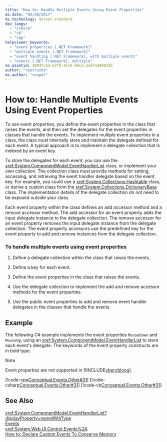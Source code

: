 ```yaml
---
title: "How to: Handle Multiple Events Using Event Properties"
ms.date: "03/30/2017"
ms.technology: dotnet-standard
dev_langs: 
  - "csharp"
  - "vb"
  - "cpp"
helpviewer_keywords: 
  - "event properties [.NET Framework]"
  - "multiple events [.NET Framework]"
  - "event handling [.NET Framework], with multiple events"
  - "events [.NET Framework], multiple"
ms.assetid: 30047cba-e2fd-41c6-b9ca-2ad7a49003db
author: "rpetrusha"
ms.author: "ronpet"
---
```

# How to: Handle Multiple Events Using Event Properties
To use event properties, you define the event properties in the class that raises the events, and then set the delegates for the event properties in classes that handle the events. To implement multiple event properties in a class, the class must internally store and maintain the delegate defined for each event. A typical approach is to implement a delegate collection that is indexed by an event key.  
  
 To store the delegates for each event, you can use the <xref:System.ComponentModel.EventHandlerList> class, or implement your own collection. The collection class must provide methods for setting, accessing, and retrieving the event handler delegate based on the event key. For example, you could use a <xref:System.Collections.Hashtable> class, or derive a custom class from the <xref:System.Collections.DictionaryBase> class. The implementation details of the delegate collection do not need to be exposed outside your class.  
  
 Each event property within the class defines an add accessor method and a remove accessor method. The add accessor for an event property adds the input delegate instance to the delegate collection. The remove accessor for an event property removes the input delegate instance from the delegate collection. The event property accessors use the predefined key for the event property to add and remove instances from the delegate collection.  
  
### To handle multiple events using event properties  
  
1.  Define a delegate collection within the class that raises the events.  
  
2.  Define a key for each event.  
  
3.  Define the event properties in the class that raises the events.  
  
4.  Use the delegate collection to implement the add and remove accessor methods for the event properties.  
  
5.  Use the public event properties to add and remove event handler delegates in the classes that handle the events.  
  
## Example  
 The following C# example implements the event properties `MouseDown` and `MouseUp`, using an <xref:System.ComponentModel.EventHandlerList> to store each event's delegate. The keywords of the event property constructs are in bold type.  
  
> [!NOTE]
>  Event properties are not supported in [!INCLUDE[vbprvblong](../../../includes/vbprvblong-md.md)].  
  
 [!code-cpp[Conceptual.Events.Other#31](../../../samples/snippets/cpp/VS_Snippets_CLR/conceptual.events.other/cpp/example3.cpp#31)]
 [!code-csharp[Conceptual.Events.Other#31](../../../samples/snippets/csharp/VS_Snippets_CLR/conceptual.events.other/cs/example3.cs#31)]
 [!code-vb[Conceptual.Events.Other#31](../../../samples/snippets/visualbasic/VS_Snippets_CLR/conceptual.events.other/vb/example3.vb#31)]  
  
## See Also  
 <xref:System.ComponentModel.EventHandlerList?displayProperty=nameWithType>  
 [Events](../../../docs/standard/events/index.md)  
 <xref:System.Web.UI.Control.Events%2A>  
 [How to: Declare Custom Events To Conserve Memory](~/docs/visual-basic/programming-guide/language-features/events/how-to-declare-custom-events-to-conserve-memory.md)
